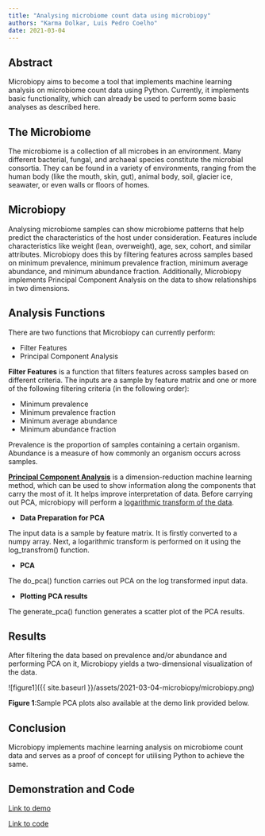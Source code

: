```yaml
---
title: "Analysing microbiome count data using microbiopy"
authors: "Karma Dolkar, Luis Pedro Coelho"
date: 2021-03-04
---
```



## Abstract

Microbiopy aims to become a tool that implements machine learning analysis on microbiome count data using Python. Currently, it implements basic functionality, which can already be used to perform some basic analyses as described here.


## The Microbiome

The microbiome is a collection of all microbes in an environment. Many different bacterial, fungal, and archaeal species constitute the microbial consortia. They can be found in a variety of environments, ranging from the human body (like the mouth, skin, gut), animal body, soil, glacier ice, seawater, or even walls or floors of homes.


## Microbiopy

Analysing microbiome samples can show microbiome patterns that help predict the characteristics of the host under consideration. Features include characteristics like weight (lean, overweight), age, sex, cohort, and similar attributes. Microbiopy does this by filtering features across samples based on minimum prevalence, minimum prevalence fraction, minimum average abundance, and minimum abundance fraction. Additionally, Microbiopy implements Principal Component Analysis on the data to show relationships in two dimensions.


## Analysis Functions

There are two functions that Microbiopy can currently perform:

- Filter Features
- Principal Component Analysis

**Filter Features** is a function that filters features across samples based on different criteria. The inputs are a sample by feature matrix and one or more of the following filtering criteria (in the following order):
- Minimum prevalence
- Minimum prevalence fraction
- Minimum average abundance
- Minimum abundance fraction

Prevalence is the proportion of samples containing a certain organism. Abundance is a measure of how commonly an organism occurs across samples.

[**Principal Component Analysis**](https://en.wikipedia.org/wiki/Principal_component_analysis#Details) is a dimension-reduction machine learning method, which can be used to show information along the components that carry the most of it. It helps improve interpretation of data. Before carrying out PCA, microbiopy will perform a [logarithmic transform of the data](https://en.wikipedia.org/wiki/Variance-stabilizing_transformation#Example:_relative_variance).

- **Data Preparation for PCA**

The input data is a sample by feature matrix. It is firstly converted to a numpy array. Next, a logarithmic transform is performed on it using the log_transfrom() function. 

- **PCA**

The do_pca() function carries out PCA on the log transformed input data.

- **Plotting PCA results**

The generate_pca() function generates a scatter plot of the PCA results.


## Results
After filtering the data based on prevalence and/or abundance and performing PCA on it, Microbiopy yields a two-dimensional visualization of the data.

![figure1]({{ site.baseurl }}/assets/2021-03-04-microbiopy/microbiopy.png)
<div class="caption"><b>Figure 1</b>:Sample PCA plots also available at the demo link provided below.</div>

## Conclusion
Microbiopy implements machine learning analysis on microbiome count data and serves as a proof of concept for utilising Python to achieve the same.


## Demonstration and Code
[Link to demo](https://mybinder.org/v2/gh/BigDataBiology/microbiopy_demo/9d19ea6d9047c8204f87112ede9822743fe174db?filepath=microbiopy_demo.ipynb)


[Link to code](https://github.com/BigDataBiology/microbiopy)
